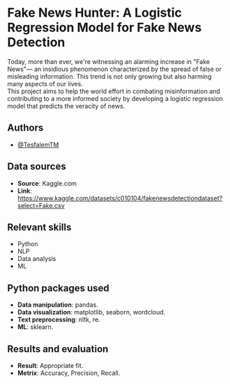 

# Fake News Hunter: A Logistic Regression Model for Fake News Detection

Today, more than ever, we're witnessing an alarming increase in "Fake News"— an insidious phenomenon characterized by the spread of false or misleading information. This trend is not only growing but also harming many aspects of our lives.  
This project aims to help the world effort in combating misinformation and contributing to a more informed society by developing a logistic regression model that predicts the veracity of news.

## Authors

- [@TesfalemTM](https://www.github.com/TesfalemTM)

## Data sources
- **Source**: Kaggle.com
- **Link**: https://www.kaggle.com/datasets/c010104/fakenewsdetectiondataset?select=Fake.csv

## Relevant skills
- Python 
- NLP
- Data analysis
- ML

## Python packages used
- **Data manipulation**: pandas.
- **Data visualization**: matplotlib, seaborn, wordcloud.
- **Text preprocessing**: nltk, re.
- **ML**: sklearn.

## Results and evaluation
- **Result**: Appropriate fit.
- **Metrix**: Accuracy, Precision, Recall.
